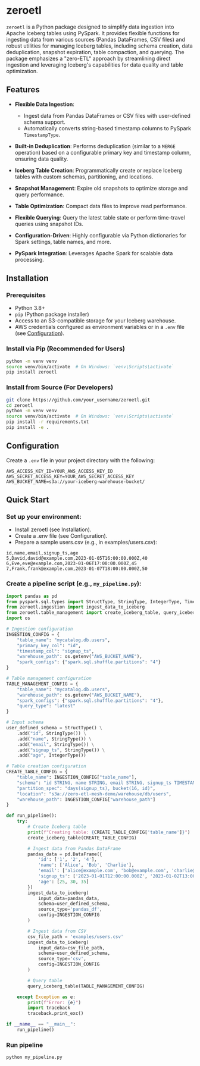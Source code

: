 # zeroetl

`zeroetl` is a Python package designed to simplify data ingestion into Apache Iceberg tables using PySpark. It provides flexible functions for ingesting data from various sources (Pandas DataFrames, CSV files) and robust utilities for managing Iceberg tables, including schema creation, data deduplication, snapshot expiration, table compaction, and querying. The package emphasizes a "zero-ETL" approach by streamlining direct ingestion and leveraging Iceberg's capabilities for data quality and table optimization.

## Features

- **Flexible Data Ingestion**:
  - Ingest data from Pandas DataFrames or CSV files with user-defined schema support.
  - Automatically converts string-based timestamp columns to PySpark `TimestampType`.

- **Built-in Deduplication**: Performs deduplication (similar to a `MERGE` operation) based on a configurable primary key and timestamp column, ensuring data quality.

- **Iceberg Table Creation**: Programmatically create or replace Iceberg tables with custom schemas, partitioning, and locations.

- **Snapshot Management**: Expire old snapshots to optimize storage and query performance.

- **Table Optimization**: Compact data files to improve read performance.

- **Flexible Querying**: Query the latest table state or perform time-travel queries using snapshot IDs.

- **Configuration-Driven**: Highly configurable via Python dictionaries for Spark settings, table names, and more.

- **PySpark Integration**: Leverages Apache Spark for scalable data processing.

## Installation

### Prerequisites

- Python 3.8+
- `pip` (Python package installer)
- Access to an S3-compatible storage for your Iceberg warehouse.
- AWS credentials configured as environment variables or in a `.env` file (see [Configuration](#configuration)).

### Install via Pip (Recommended for Users)

```bash
python -m venv venv
source venv/bin/activate  # On Windows: `venv\Scripts\activate`
pip install zeroetl
```
### Install from Source (For Developers)
```bash
git clone https://github.com/your_username/zeroetl.git
cd zeroetl
python -m venv venv
source venv/bin/activate  # On Windows: `venv\Scripts\activate`
pip install -r requirements.txt
pip install -e .
```
## Configuration
Create a `.env` file in your project directory with the following:
```plaintext
AWS_ACCESS_KEY_ID=YOUR_AWS_ACCESS_KEY_ID
AWS_SECRET_ACCESS_KEY=YOUR_AWS_SECRET_ACCESS_KEY
AWS_BUCKET_NAME=s3a://your-iceberg-warehouse-bucket/
```
## Quick Start

### Set up your environment:

- Install zeroetl (see Installation).
- Create a .env file (see Configuration).
- Prepare a sample users.csv (e.g., in examples/users.csv):
```csv
id,name,email,signup_ts,age
5,David,david@example.com,2023-01-05T16:00:00.000Z,40
6,Eve,eve@example.com,2023-01-06T17:00:00.000Z,45
7,Frank,frank@example.com,2023-01-07T18:00:00.000Z,50
```
### Create a pipeline script (e.g., `my_pipeline.py`):
```python
import pandas as pd
from pyspark.sql.types import StructType, StringType, IntegerType, TimestampType
from zeroetl.ingestion import ingest_data_to_iceberg
from zeroetl.table_management import create_iceberg_table, query_iceberg_table
import os

# Ingestion configuration
INGESTION_CONFIG = {
    "table_name": "mycatalog.db.users",
    "primary_key_col": "id",
    "timestamp_col": "signup_ts",
    "warehouse_path": os.getenv("AWS_BUCKET_NAME"),
    "spark_configs": {"spark.sql.shuffle.partitions": "4"}
}

# Table management configuration
TABLE_MANAGEMENT_CONFIG = {
    "table_name": "mycatalog.db.users",
    "warehouse_path": os.getenv("AWS_BUCKET_NAME"),
    "spark_configs": {"spark.sql.shuffle.partitions": "4"},
    "query_type": "latest"
}

# Input schema
user_defined_schema = StructType() \
    .add("id", StringType()) \
    .add("name", StringType()) \
    .add("email", StringType()) \
    .add("signup_ts", StringType()) \
    .add("age", IntegerType())

# Table creation configuration
CREATE_TABLE_CONFIG = {
    "table_name": INGESTION_CONFIG["table_name"],
    "schema": "id STRING, name STRING, email STRING, signup_ts TIMESTAMP, age INT",
    "partition_spec": "days(signup_ts), bucket(16, id)",
    "location": "s3a://zero-etl-mesh-demo/warehouse/db/users",
    "warehouse_path": INGESTION_CONFIG["warehouse_path"]
}

def run_pipeline():
    try:
        # Create Iceberg table
        print(f"Creating table: {CREATE_TABLE_CONFIG['table_name']}")
        create_iceberg_table(CREATE_TABLE_CONFIG)

        # Ingest data from Pandas DataFrame
        pandas_data = pd.DataFrame({
            'id': ['1', '2', '4'],
            'name': ['Alice', 'Bob', 'Charlie'],
            'email': ['alice@example.com', 'bob@example.com', 'charlie@example.com'],
            'signup_ts': ['2023-01-01T12:00:00.000Z', '2023-01-02T13:00:00.000Z', '2023-01-04T15:00:00.000Z'],
            'age': [25, 30, 35]
        })
        ingest_data_to_iceberg(
            input_data=pandas_data,
            schema=user_defined_schema,
            source_type='pandas_df',
            config=INGESTION_CONFIG
        )

        # Ingest data from CSV
        csv_file_path = 'examples/users.csv'
        ingest_data_to_iceberg(
            input_data=csv_file_path,
            schema=user_defined_schema,
            source_type='csv',
            config=INGESTION_CONFIG
        )

        # Query table
        query_iceberg_table(TABLE_MANAGEMENT_CONFIG)

    except Exception as e:
        print(f"Error: {e}")
        import traceback
        traceback.print_exc()

if __name__ == "__main__":
    run_pipeline()
```
### Run pipeline
```bash
python my_pipeline.py
```
